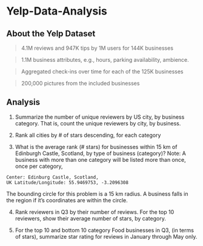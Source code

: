 # Yelp-Data-Analysis
## About the Yelp Dataset

> 4.1M reviews and 947K tips by 1M users for 144K businesses

> 1.1M business attributes, e.g., hours, parking availability, ambience.

> Aggregated check-ins over time for each of the 125K businesses

> 200,000 pictures from the included businesses

## Analysis
1. Summarize the number of unique reviewers by US city, by business category. That is, count the
unique reviewers by city, by business.

2. Rank all cities by # of stars descending, for each category

3. What is the average rank (# stars) for businesses within 15 km of Edinburgh Castle, Scotland, by type of business (category)? Note: A business with more than one category will be listed more than once, once per category,
```
Center: Edinburg Castle, Scotland, 
UK Latitude/Longitude: 55.9469753, -3.2096308
```
The bounding circle for this problem is a 15 km radius. A business falls in the region if it’s coordinates are within the circle.

4. Rank reviewers in Q3 by their number of reviews. For the top 10 reviewers, show their average number of stars, by category.

5. For the top 10 and bottom 10 category Food businesses in Q3, (in terms of stars), summarize star rating for reviews in January through May only.
